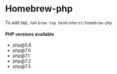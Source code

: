 # Homebrew-php

To add tap, run `brew tap henkrehorst/homebrew-php`

<h4>PHP versions available</h4>

<uL>
<li>php@5.6</li>
<li>php@7.0</li>
<li>php@7.1</li>
<li>php@7.2</li>
<li>php@7.3</li>
</ul>